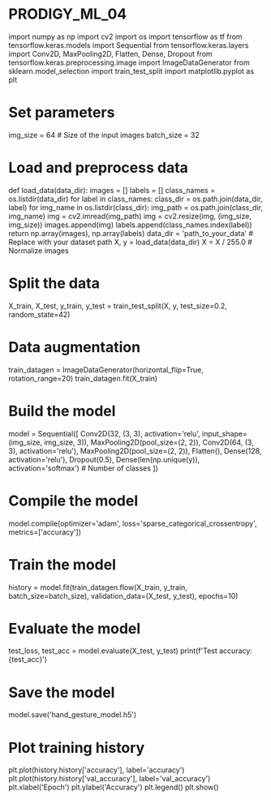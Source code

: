 # PRODIGY_ML_04
import numpy as np
import cv2
import os
import tensorflow as tf
from tensorflow.keras.models import Sequential
from tensorflow.keras.layers import Conv2D, MaxPooling2D, Flatten, 
Dense, Dropout
from tensorflow.keras.preprocessing.image import 
ImageDataGenerator
from sklearn.model_selection import train_test_split
import matplotlib.pyplot as plt
# Set parameters
img_size = 64 # Size of the input images
batch_size = 32
# Load and preprocess data
def load_data(data_dir):
 images = []
 labels = []
 class_names = os.listdir(data_dir)
 for label in class_names:
class_dir = os.path.join(data_dir, label)
 for img_name in os.listdir(class_dir):
 img_path = os.path.join(class_dir, img_name)
 img = cv2.imread(img_path)
 img = cv2.resize(img, (img_size, img_size))
 images.append(img)
 labels.append(class_names.index(label))
 return np.array(images), np.array(labels)
data_dir = 'path_to_your_data' # Replace with your dataset path
X, y = load_data(data_dir)
X = X / 255.0 # Normalize images
# Split the data
X_train, X_test, y_train, y_test = train_test_split(X, y, test_size=0.2, 
random_state=42)
# Data augmentation
train_datagen = ImageDataGenerator(horizontal_flip=True, 
rotation_range=20)
train_datagen.fit(X_train)
# Build the model
model = Sequential([
 Conv2D(32, (3, 3), activation='relu', input_shape=(img_size, 
img_size, 3)),
 MaxPooling2D(pool_size=(2, 2)),
 Conv2D(64, (3, 3), activation='relu'),
 MaxPooling2D(pool_size=(2, 2)),
 Flatten(),
 Dense(128, activation='relu'),
 Dropout(0.5),
 Dense(len(np.unique(y)), activation='softmax') # Number of 
classes
])
# Compile the model
model.compile(optimizer='adam', 
loss='sparse_categorical_crossentropy', metrics=['accuracy'])
# Train the model
history = model.fit(train_datagen.flow(X_train, y_train, 
batch_size=batch_size),
 validation_data=(X_test, y_test),
 epochs=10)
# Evaluate the model
test_loss, test_acc = model.evaluate(X_test, y_test)
print(f'Test accuracy: {test_acc}')
# Save the model
model.save('hand_gesture_model.h5')
# Plot training history
plt.plot(history.history['accuracy'], label='accuracy')
plt.plot(history.history['val_accuracy'], label='val_accuracy')
plt.xlabel('Epoch')
plt.ylabel('Accuracy')
plt.legend()
plt.show()
